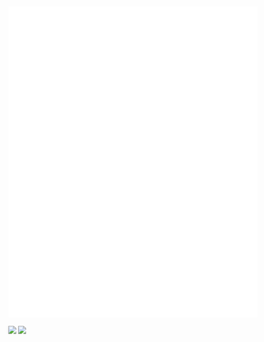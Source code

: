 ![Metrics](/github-metrics.svg)

<div style="white-space: nowrap;">
  <img style="max-width:50%;" height=200 src="https://github-readme-stats.vercel.app/api?username=LazyIonEs&show_icons=true" />
  <img style="max-width:50%;" height=200 src="https://github-readme-stats.vercel.app/api/top-langs/?username=LazyIonEs&layout=compact&exclude_repo=lazyiones.github.io" />
</div>
